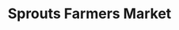 ---
title: "Sprouts Farmers Market"
url: /tempe/sprouts-farmers-market-east-southern-avenue/
shop: supermarket
---